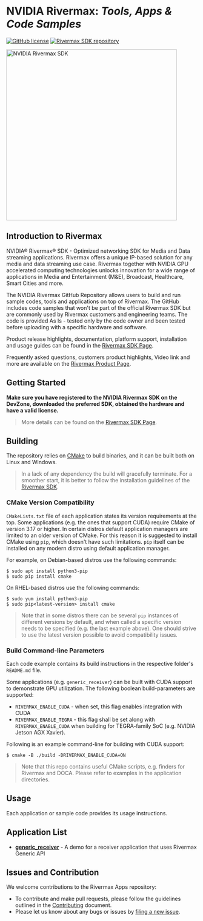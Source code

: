 NVIDIA Rivermax: _Tools, Apps & Code Samples_
===========

[![GitHub license](https://img.shields.io/github/license/NVIDIA/nvidia-docker?style=flat-square)](https://github.com/nvidia/rivermax/blob/master/License.md)
[![Rivermax SDK repository](https://img.shields.io/badge/Rivermax-SDK-blue?style=flat-square)](https://developer.nvidia.com/networking/rivermax-getting-started)

<img src="https://developer.nvidia.com/sites/default/files/akamai/networking/rivermax/Rivermax_SDK.jpg" width="450" title="NVIDIA Rivermax SDK"/>

Introduction to Rivermax
--------------------

NVIDIA® Rivermax® SDK -  Optimized networking SDK for Media and Data streaming applications.
Rivermax offers a unique IP-based solution for any media and data streaming use case. Rivermax together with NVIDIA GPU accelerated computing technologies unlocks innovation for a  wide range of applications in Media and Entertainment (M&E), Broadcast, Healthcare, Smart Cities and more.

The NVIDIA Rivermax GitHub Repository allows users to build and run sample codes, tools and applications on top of Rivermax. The GitHub includes code samples that won't be part of the official Rivermax SDK but are commonly used by Rivermax customers and engineering teams.
The code is provided As Is - tested only by the code owner and been tested before uploading with a specific hardware and software.

Product release highlights, documentation, platform support, installation and usage guides can be found in the [Rivermax SDK Page](https://developer.nvidia.com/networking/rivermax-getting-started).

Frequently asked questions, customers product highlights, Video link and more are available on the [Rivermax Product Page](https://developer.nvidia.com/networking/rivermax).

 Getting Started
--------------------

**Make sure you have registered to the NVIDIA Rivermax SDK on the DevZone, downloaded the preferred SDK, obtained the hardware and have a valid license.**  

> More details can be found on the [Rivermax SDK Page](https://developer.nvidia.com/networking/rivermax-getting-started).  

Building
--------------------

The repository relies on [CMake](https://cmake.org/) to build binaries, and it can be built both on Linux and Windows.  

> In a lack of any dependency the build will gracefully terminate. For a smoother start, it is better to follow the installation guidelines of the [Rivermax SDK](https://developer.nvidia.com/networking/rivermax-getting-started). 

### CMake Version Compatibility

`CMakeLists.txt` file of each application states its version requirements at the top. Some applications (e.g. the ones that support CUDA) require CMake of version 3.17 or higher. In certain distros default application managers are limited to an older version of CMake. For this reason it is suggested to install CMake using `pip`, which doesn't have such limitations. `pip` itself can be installed on any modern distro using default application manager. 

For example, on Debian-based distros use the following commands:

```shell
$ sudo apt install python3-pip
$ sudo pip install cmake
```

On RHEL-based distros use the following commands:

```shell
$ sudo yum install python3-pip
$ sudo pip<latest-version> install cmake
```
> Note that in some distros there can be several `pip` instances of different versions by default, 
> and when called a specific version needs to be specified (e.g. the last example above). 
> One should strive to use the latest version possible to avoid compatibility issues.

### Build Command-line Parameters

Each code example contains its build instructions in the respective folder's `README.md` file.

Some applications (e.g. `generic_receiver`) can be built with CUDA support to demonstrate GPU utilization. The following boolean build-parameters are supported:

- `RIVERMAX_ENABLE_CUDA` - when set, this flag enables integration with CUDA
- `RIVERMAX_ENABLE_TEGRA` - this flag shall be set along with `RIVERMAX_ENABLE_CUDA` when building for TEGRA-family SoC (e.g. NVIDIA Jetson AGX Xavier).

Following is an example command-line for building with CUDA support:

```shell
$ cmake -B ./build -DRIVERMAX_ENABLE_CUDA=ON
```

> Note that this repo contains useful CMake scripts, e.g. finders for Rivermax and DOCA. Please refer to examples in the application directories.

Usage
--------------------

Each application or sample code provides its usage instructions.

Application List
--------------------

- [**generic_receiver**](generic_receiver/README.md) - A demo for a receiver application that uses Rivermax Generic API

Issues and Contribution
--------------------

We welcome contributions to the Rivermax Apps repository:  
* To contribute and make pull requests, please follow the guidelines outlined in the [Contributing](CONTRIBUTING.md) document.
* Please let us know about any bugs or issues by [filing a new issue](https://github.com/NVIDIA/rivermax/issues/new).
